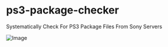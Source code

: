 # ps3-package-checker
Systematically Check For PS3 Package Files From Sony Servers

![Image](https://i.imgur.com/GSvjCdn.png)
<br/><br/>
